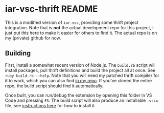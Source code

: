 # iar-vsc-thrift README

This is a modified version of `iar-vsc`, providing some thrift project integration.
Note that is **not** the actual development repo for this project, I just put this here to make it easier for others to find it.
The actual repo is on my (private) github for now.

## Building

First, install a somewhat recent version of Node.js.
The `build.rb` script will install packages, pull thrift definitions and build the project
all at once. See `ruby build.rb --help`.
Note that you will need my patched thrift compiler for it to work, which you can also find
[in my repo](http://git.iar.se/gitweb.cgi?p=user/hampusad.git;a=tree;f=thrift-for-ts;h=94332711f2c6536b64ad0603a5468c4cf52450ad;hb=HEAD).
If you've cloned the entire repo, the build script should find it automatically.

Once built, you can run/debug the extension by opening this folder in VS Code and pressing `F5`.
The build script will also produce an installable `.vsix` file, see
[instructions here](https://code.visualstudio.com/docs/editor/extension-gallery#_install-from-a-vsix)
for how to install it.
